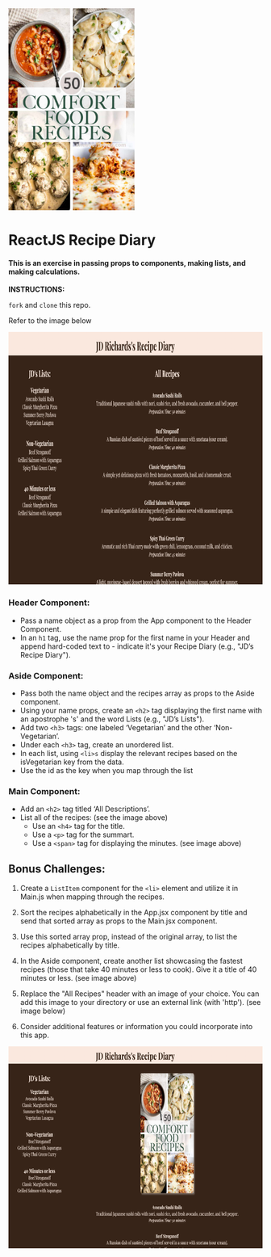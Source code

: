 <img src="./src/images/comfort.jpg" width="250" height="400">

# ReactJS Recipe Diary

#### This is an exercise in passing props to components, making lists, and making calculations.

**INSTRUCTIONS:**

`fork` and `clone` this repo.

Refer to the image below

<img src="./src/images/browser.png" width="700" height="500">

### Header Component:

- Pass a name object as a prop from the App component to the Header Component.
- In an `h1` tag, use the name prop for the first name in your Header and append hard-coded text to - indicate it's your Recipe Diary (e.g., "JD’s Recipe Diary").

### Aside Component:

- Pass both the name object and the recipes array as props to the Aside component.
- Using your name props, create an `<h2>` tag displaying the first name with an apostrophe 's' and the word Lists (e.g., "JD’s Lists").
- Add two `<h3>` tags: one labeled ‘Vegetarian’ and the other ‘Non-Vegetarian’.
- Under each `<h3>` tag, create an unordered list.
- In each list, using `<li>s` display the relevant recipes based on the isVegetarian key from the data.
- Use the id as the key when you map through the list

### Main Component:

- Add an `<h2>` tag titled ‘All Descriptions’.
- List all of the recipes: (see the image above)
  - Use an `<h4>` tag for the title.
  - Use a `<p>` tag for the summart.
  - Use a `<span>` tag for displaying the minutes. (see image above)

## Bonus Challenges:

1. Create a `ListItem` component for the `<li>` element and utilize it in Main.js when mapping through the recipes.

1. Sort the recipes alphabetically in the App.jsx component by title and send that sorted array as props to the Main.jsx component.

1. Use this sorted array prop, instead of the original array, to list the recipes alphabetically by title.

1. In the Aside component, create another list showcasing the fastest recipes (those that take 40 minutes or less to cook). Give it a title of 40 minutes or less. (see image above)

1. Replace the "All Recipes" header with an image of your choice. You can add this image to your directory or use an external link (with 'http'). (see image below)

1. Consider additional features or information you could incorporate into this app.

<img src="./src/images/bonus.png" width="700" height="400">
